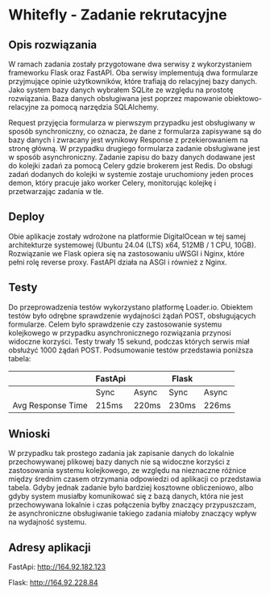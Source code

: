 # Whitefly - Zadanie rekrutacyjne

## Opis rozwiązania 

W ramach zadania zostały przygotowane dwa serwisy z wykorzystaniem frameworku Flask oraz FastAPI. Oba serwisy implementują dwa formularze przyjmujące opinie użytkowników, które trafiają do relacyjnej bazy danych.  Jako system bazy danych wybrałem SQLite ze względu na prostotę rozwiązania. Baza danych obsługiwana jest poprzez mapowanie obiektowo-relacyjne za pomocą narzędzia SQLAlchemy. 

Request przyjęcia formularza w pierwszym przypadku jest obsługiwany w sposób synchroniczny, co oznacza, że dane z formularza zapisywane są do bazy danych i zwracany jest wynikowy Response z przekierowaniem na stronę główną. W przypadku drugiego formularza zadanie obsługiwane jest w sposób asynchroniczny. Zadanie zapisu do bazy danych dodawane jest do kolejki zadań za pomocą Celery gdzie brokerem jest Redis. Do obsługi zadań dodanych do kolejki w systemie zostaje uruchomiony jeden proces demon, który pracuje jako worker Celery, monitorując kolejkę i przetwarzając zadania w tle. 

## Deploy 

Obie aplikacje zostały wdrożone na platformie DigitalOcean w tej samej architekturze systemowej (Ubuntu 24.04 (LTS) x64, 512MB / 1 CPU, 10GB).  Rozwiązanie we Flask opiera się na zastosowaniu uWSGI i Nginx, które pełni rolę reverse proxy. FastAPI działa na ASGI i również z Nginx. 

## Testy 

Do przeprowadzenia testów wykorzystano platformę Loader.io. Obiektem testów było odrębne sprawdzenie wydajności żądań POST, obsługujących formularze. Celem było sprawdzenie czy zastosowanie systemu kolejkowego w przypadku asynchronicznego rozwiązania przynosi widoczne korzyści. Testy trwały 15 sekund, podczas których serwis miał obsłużyć 1000 żądań POST. Podsumowanie testów przedstawia poniższa tabela: 

|                   | FastApi |       | Flask |       |
|-------------------|---------|-------|-------|-------|
|                   | Sync    | Async | Sync  | Async |
| Avg Response Time | 215ms   | 220ms | 230ms | 226ms |

## Wnioski

W przypadku tak prostego zadania jak zapisanie danych do lokalnie przechowywanej plikowej bazy danych nie są widoczne korzyści z zastosowania systemu kolejkowego, ze względu na nieznaczne różnice między średnim czasem otrzymania odpowiedzi od aplikacji co przedstawia tabela. Gdyby jednak zadanie było bardziej kosztowne obliczeniowo, albo gdyby system musiałby komunikować się z bazą danych, która nie jest przechowywana lokalnie i czas połączenia byłby znaczący przypuszczam, że asynchroniczne obsługiwanie takiego zadania miałoby znaczący wpływ na wydajność systemu.

## Adresy aplikacji

FastApi: http://164.92.182.123

Flask: http://164.92.228.84
